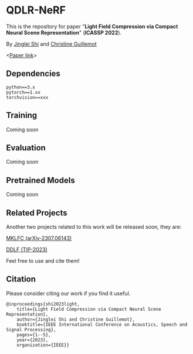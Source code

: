 # QDLR-NeRF



This is the repository for paper "__Light Field Compression via Compact Neural Scene Representation__"  (__ICASSP 2022__).

By [Jinglei Shi](https://jingleishi.github.io/) and  [Christine Guillemot](https://people.rennes.inria.fr/Christine.Guillemot/)

<[Paper link](https://ieeexplore.ieee.org/document/10095668/)>

## Dependencies
```
python==3.x
pytorch==1.xx
torchvision==xxx
```

## Training
Coming soon

## Evaluation
Coming soon

## Pretrained Models
Coming soon

## Related Projects
Another two projects related to this work will be released soon, they are:

[MKLFC (arXiv-2307.06143)](https://github.com/JingleiSHI/KMLFC)

[DDLF (TIP-2023)]()

Feel free to use and cite them!


## Citation
Please consider citing our work if you find it useful.
```
@inproceedings{shi2023light,
    title={Light Field Compression via Compact Neural Scene Representation},
    author={Jinglei Shi and Christine Guillemot},
    booktitle={IEEE International Conference on Acoustics, Speech and Signal Processing},
    pages={1--5},
    year={2023},
    organization={IEEE}}
```
